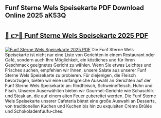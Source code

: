 ## Funf Sterne Wels Speisekarte PDF Download Online 2025 aK53Q

# <h2><a href="http://gc94l89.nevu.top/?p=Funf+Sterne+Wels+Speisekarte">🔗 👉🔴 Funf Sterne Wels Speisekarte 2025 PDF</a></h2>

[![Funf Sterne Wels Speisekarte 2025 PDF](https://i.imgur.com/dBaPXMq.png)](http://gc94l89.nevu.top/?p=Funf+Sterne+Wels+Speisekarte)
Die Funf Sterne Wels Speisekarte ist nicht nur eine Liste von Gerichten in einem Restaurant oder Café, sondern auch Ihre Möglichkeit, ein köstliches und für Ihren Geschmack geeignetes Gericht zu wählen. Wenn Sie etwas Leichtes und Frisches suchen, empfehlen wir Ihnen, unsere Salate aus unserer Funf Sterne Wels Speisekarte zu probieren. Für diejenigen, die Fleisch bevorzugen, bieten wir eine umfangreiche Auswahl an Gerichten auf der Funf Sterne Wels Speisekarte an: Rindfleisch, Schweinefleisch, Huhn und Fisch. Unseren Auserwählten bieten wir Gourmet-Gerichte wie Schaschlik und Steak an, die auf einem alten Feuer zubereitet werden. Die Funf Sterne Wels Speisekarte unserer Cafeteria bietet eine große Auswahl an Desserts, von traditionellen Kuchen und Kuchen bis hin zu exquisiten Crème Brûlée und Schokoladenfuufu-ches.
